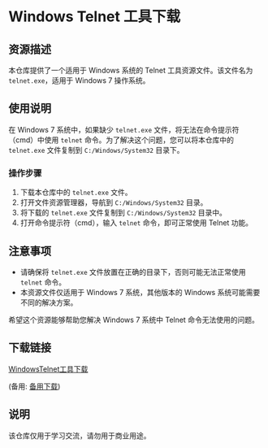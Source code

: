 # Windows Telnet 工具下载

## 资源描述

本仓库提供了一个适用于 Windows 系统的 Telnet 工具资源文件。该文件名为 `telnet.exe`，适用于 Windows 7 操作系统。

## 使用说明

在 Windows 7 系统中，如果缺少 `telnet.exe` 文件，将无法在命令提示符（cmd）中使用 `telnet` 命令。为了解决这个问题，您可以将本仓库中的 `telnet.exe` 文件复制到 `C:/Windows/System32` 目录下。

### 操作步骤

1. 下载本仓库中的 `telnet.exe` 文件。
2. 打开文件资源管理器，导航到 `C:/Windows/System32` 目录。
3. 将下载的 `telnet.exe` 文件复制到 `C:/Windows/System32` 目录中。
4. 打开命令提示符（cmd），输入 `telnet` 命令，即可正常使用 Telnet 功能。

## 注意事项

- 请确保将 `telnet.exe` 文件放置在正确的目录下，否则可能无法正常使用 `telnet` 命令。
- 本资源文件仅适用于 Windows 7 系统，其他版本的 Windows 系统可能需要不同的解决方案。

希望这个资源能够帮助您解决 Windows 7 系统中 Telnet 命令无法使用的问题。

## 下载链接
[WindowsTelnet工具下载](https://pan.quark.cn/s/1918298c3c1c) 

(备用: [备用下载](https://pan.baidu.com/s/17TvlKWeaON78wQIaxsUNug?pwd=1234))

## 说明

该仓库仅用于学习交流，请勿用于商业用途。
